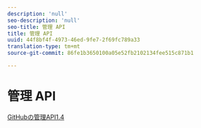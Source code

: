 ```yaml
---
description: 'null'
seo-description: 'null'
seo-title: 管理 API
title: 管理 API
uuid: 44f8bf4f-4973-46ed-9fe7-2f69fc789a33
translation-type: tm+mt
source-git-commit: 86fe1b3650100a05e52fb2102134fee515c871b1

---
```



# 管理 API

[GitHubの管理API1.4](https://github.com/AdobeDocs/analytics-1.4-apis/blob/master/docs/admin-api/index.md)
